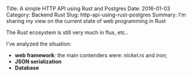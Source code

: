 Title: A simple HTTP API using Rust and Postgres
Date: 2016-01-03
Category: Backend Rust
Slug: http-api-using-rust-postgres
Summary: I'm sharing my view on the current state of web programming in Rust

The Rust ecosystem is still very much in flux, etc..

I've analyzed the situation:

* **web framework**: the main contenders were: *nickel.rs* and *iron*;
* **JSON serialization**
* **Database**